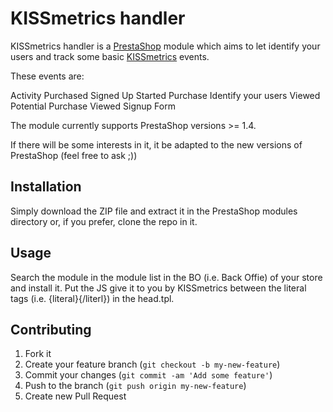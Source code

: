 # KISSmetrics handler

KISSmetrics handler is a [PrestaShop](https://www.prestashop.com) module which aims to let identify your users and track some basic [KISSmetrics](https://www.kissmetrics.com/) events.

These events are:

 Activity
 Purchased
 Signed Up
 Started Purchase
 Identify your users
 Viewed Potential Purchase
 Viewed Signup Form

The module currently supports PrestaShop versions >= 1.4.

If there will be some interests in it, it be adapted to the new versions of PrestaShop (feel free to ask ;))

## Installation

Simply download the ZIP file and extract it in the PrestaShop modules directory or, if you prefer, clone the repo in it.

## Usage

Search the module in the module list in the BO (i.e. Back Offie) of your store and install it.
Put the JS give it to you by KISSmetrics between the literal tags (i.e. {literal}{/literl}) in the head.tpl.

## Contributing

1. Fork it
2. Create your feature branch (`git checkout -b my-new-feature`)
3. Commit your changes (`git commit -am 'Add some feature'`)
4. Push to the branch (`git push origin my-new-feature`)
5. Create new Pull Request

